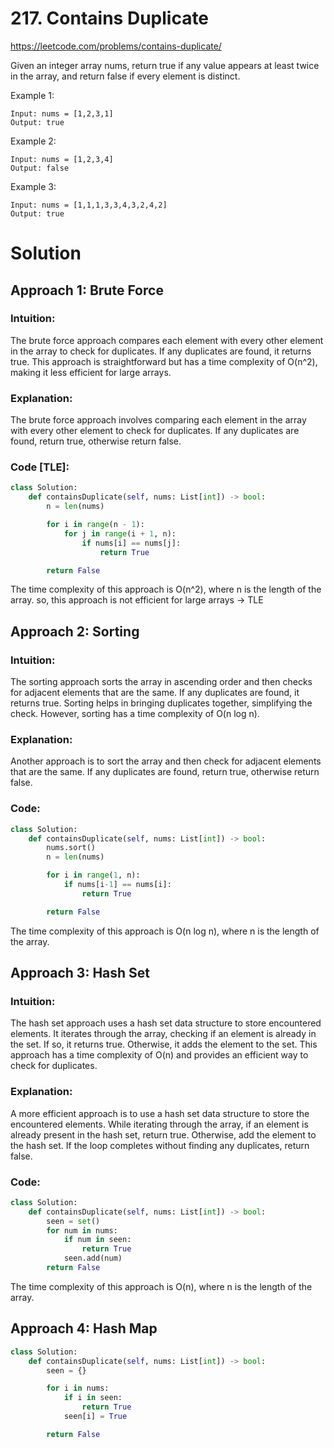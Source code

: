 # 217. Contains Duplicate

https://leetcode.com/problems/contains-duplicate/

Given an integer array nums, return true if any value appears at least twice in the array, and return false if every element is distinct.

Example 1:
```
Input: nums = [1,2,3,1]
Output: true
```
Example 2:
```
Input: nums = [1,2,3,4]
Output: false
```
Example 3:
```
Input: nums = [1,1,1,3,3,4,3,2,4,2]
Output: true
```

# Solution

## Approach 1: Brute Force

### Intuition:
The brute force approach compares each element with every other element in the array to check for duplicates. If any duplicates are found, it returns true. This approach is straightforward but has a time complexity of O(n^2), making it less efficient for large arrays.

### Explanation:
The brute force approach involves comparing each element in the array with every other element to check for duplicates. If any duplicates are found, return true, otherwise return false.

### Code [TLE]:
```py
class Solution:
    def containsDuplicate(self, nums: List[int]) -> bool:
        n = len(nums)

        for i in range(n - 1):
            for j in range(i + 1, n):
                if nums[i] == nums[j]:
                    return True

        return False
```

The time complexity of this approach is O(n^2), where n is the length of the array.
so, this approach is not efficient for large arrays -> TLE

## Approach 2: Sorting
### Intuition:
The sorting approach sorts the array in ascending order and then checks for adjacent elements that are the same. If any duplicates are found, it returns true. Sorting helps in bringing duplicates together, simplifying the check. However, sorting has a time complexity of O(n log n).

### Explanation:
Another approach is to sort the array and then check for adjacent elements that are the same. If any duplicates are found, return true, otherwise return false.

### Code:
```py
class Solution:
    def containsDuplicate(self, nums: List[int]) -> bool:
        nums.sort()
        n = len(nums)

        for i in range(1, n):
            if nums[i-1] == nums[i]:
                return True

        return False
```

The time complexity of this approach is O(n log n), where n is the length of the array.

## Approach 3: Hash Set
### Intuition:
The hash set approach uses a hash set data structure to store encountered elements. It iterates through the array, checking if an element is already in the set. If so, it returns true. Otherwise, it adds the element to the set. This approach has a time complexity of O(n) and provides an efficient way to check for duplicates.

### Explanation:
A more efficient approach is to use a hash set data structure to store the encountered elements. While iterating through the array, if an element is already present in the hash set, return true. Otherwise, add the element to the hash set. If the loop completes without finding any duplicates, return false.

### Code:
```py
class Solution:
    def containsDuplicate(self, nums: List[int]) -> bool:
        seen = set()
        for num in nums:
            if num in seen:
                return True
            seen.add(num)
        return False
```
The time complexity of this approach is O(n), where n is the length of the array.

## Approach 4: Hash Map
```py
class Solution:
    def containsDuplicate(self, nums: List[int]) -> bool:
        seen = {}

        for i in nums:
            if i in seen:
                return True
            seen[i] = True

        return False
```